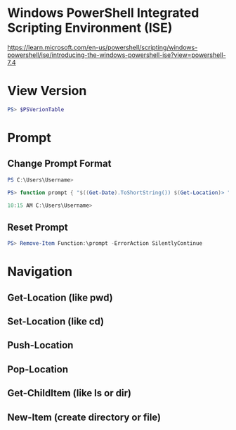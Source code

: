# Windows PowerShell Integrated Scripting Environment (ISE)
https://learn.microsoft.com/en-us/powershell/scripting/windows-powershell/ise/introducing-the-windows-powershell-ise?view=powershell-7.4

# View Version
```powershell
PS> $PSVerionTable
```
# Prompt
## Change Prompt Format
```powershell
PS C:\Users\Username>

PS> function prompt { "$((Get-Date).ToShortString()) $(Get-Location)> " }

10:15 AM C:\Users\Username>
```
## Reset Prompt
```powershell
PS> Remove-Item Function:\prompt -ErrorAction SilentlyContinue
```
# Navigation
## Get-Location (like pwd)
## Set-Location (like cd)
## Push-Location
## Pop-Location
## Get-ChildItem (like ls or dir)
## New-Item (create directory or file)
